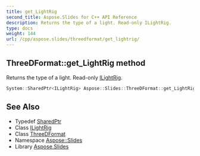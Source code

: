 ```yaml
---
title: get_LightRig
second_title: Aspose.Slides for C++ API Reference
description: Returns the type of a light. Read-only ILightRig.
type: docs
weight: 144
url: /cpp/aspose.slides/threedformat/get_lightrig/
---
```

## ThreeDFormat::get_LightRig method


Returns the type of a light. Read-only [ILightRig](../../ilightrig/).

```cpp
System::SharedPtr<ILightRig> Aspose::Slides::ThreeDFormat::get_LightRig() override
```

## See Also

* Typedef [SharedPtr](../../../system/sharedptr/)
* Class [ILightRig](../../ilightrig/)
* Class [ThreeDFormat](../)
* Namespace [Aspose::Slides](../../)
* Library [Aspose.Slides](../../../)
